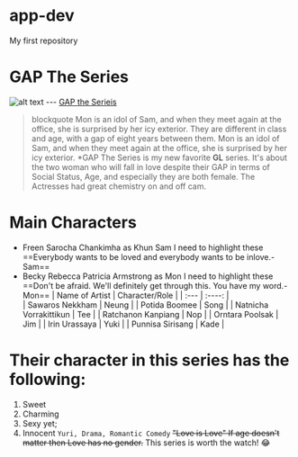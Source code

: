 # app-dev
My first repository
# **GAP The Series**
![alt text](C:\Users\ADMIN\Downloads\GAYNESS.jpg)
	---
[GAP the Serieis](https://youtu.be/f7Kso0QOaiE)
> blockquote Mon is an idol of Sam, and when they meet again at the office, she is surprised by her icy exterior. They are different in class and age, with a gap of eight years between them. Mon is an idol of Sam, and when they meet again at the office, she is surprised by her icy exterior.
*GAP The Series is my new favorite **GL** series. It's about the two woman  who will fall in love despite their GAP in terms of Social Status, Age, and especially they are both female. The Actresses had great chemistry on and off cam.
# Main Characters
- Freen Sarocha Chankimha as Khun Sam
I need to highlight these ==Everybody wants to be loved and everybody wants to be inlove.-Sam==
- Becky Rebecca Patricia Armstrong as Mon
I need to highlight these ==Don't be afraid. We'll definitely get through this. You have my word.-Mon==
| Name of Artist            | Character/Role | 
| :---                      |    :----:      |  
| Sawaros Nekkham           | Neung          |
| Potida Boomee             | Song           |
| Natnicha Vorrakittikun    | Tee            | 
| Ratchanon Kanpiang        | Nop            |
| Orntara Poolsak           | Jim            |
| Irin Urassaya             | Yuki           |
| Punnisa Sirisang          | Kade           |
# Their character in this series has the following:
1. Sweet
2. Charming
3. Sexy yet;
4. Innocent
<code>Yuri, Drama, Romantic Comedy</code>
~~"Love is Love" If age doesn't matter then Love has no gender.~~
This series is worth the watch! :joy:
